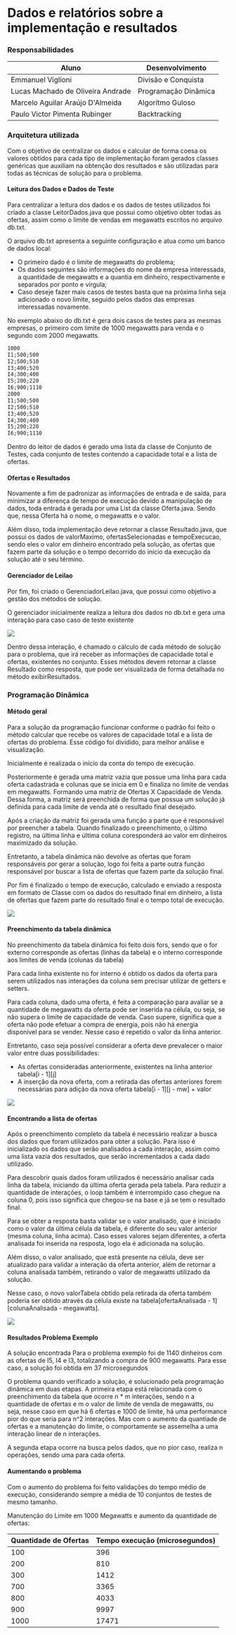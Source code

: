 # Dados e relatórios sobre a implementação e resultados

### Responsabilidades

Aluno                               | Desenvolvimento
----------------------------------- | -------------------------
Emmanuel Viglioni                   | Divisão e Conquista
Lucas Machado de Oliveira Andrade   | Programação Dinâmica
Marcelo Aguilar Araújo D'Almeida    | Algorítmo Guloso
Paulo Victor Pimenta Rubinger       | Backtracking

### Arquitetura utilizada

Com o objetivo de centralizar os dados e calcular de forma coesa os valores obtidos para cada tipo de implementação foram gerados classes genéricas que auxiliam na obtenção dos resultados e são utilizadas para todas as técnicas de solução para o problema.

#### Leitura dos Dados e Dados de Teste

Para centralizar a leitura dos dados e os dados de testes utilizados foi criado a classe LeitorDados.java que possui como objetivo obter todas as ofertas, assim como o limite de vendas em megawatts escritos no arquivo db.txt.

O arquivo db.txt apresenta a seguinte configuração e atua como um banco de dados local:

* O primeiro dado é o limite de megawatts do problema;
* Os dados seguintes são informações do nome da empresa interessada, a quantidade de megawatts e a quantia em dinheiro, respectivamente e separados por ponto e vírgula;
* Caso deseje fazer mais casos de testes basta que na próxima linha seja adicionado o novo limite, seguido pelos dados das empresas interessadas novamente.

No exemplo abaixo do db.txt é gera dois casos de testes para as mesmas empresas, o primeiro com limite de 1000 megawatts para venda e o segundo com 2000 megawatts.

``` txt
1000
I1;500;500
I2;500;510
I3;400;520
I4;300;400
I5;200;220
I6;900;1110
2000
I1;500;500
I2;500;510
I3;400;520
I4;300;400
I5;200;220
I6;900;1110
```

Dentro do leitor de dados é gerado uma lista da classe de Conjunto de Testes, cada conjunto de testes contendo a capacidade total e a lista de ofertas.

#### Ofertas e Resultados

Novamente a fim de padronizar as informações de entrada e de saída, para minimizar a diferença de tempo de execução devido a manipulação de dados, toda entrada é gerada por uma List da classe Oferta.java. Sendo que, nessa Oferta há o nome, o megawatts e o valor.

Além disso, toda implementação deve retornar a classe Resultado.java, que possui os dados de valorMaximo, ofertasSelecionadas e tempoExecucao, sendo eles o valor em dinheiro encontrado pela solução, as ofertas que fazem parte da solução e o tempo decorrido do início da execução da solução até o seu término.

#### Gerenciador de Leilao

Por fim, foi criado o GerenciadorLeilao.java, que possui como objetivo a gestão dos métodos de solução.

O gerenciador inicialmente realiza a leitura dos dados no db.txt e gera uma interação para caso caso de teste existente

![](./imgs/leituraDados.png)

Dentro dessa interação, é chamado o cálculo de cada método de solução para o problema, que irá receber as informações de capacidade total e ofertas, existentes no conjunto. Esses métodos devem retornar a classe Resultado como resposta, que pode ser visualizada de forma detalhada no método exibirResultados.

### Programação Dinâmica

#### Método geral

Para a solução da programação funcionar conforme o padrão foi feito o método calcular que recebe os valores de capacidade total e a lista de ofertas do problema.
Esse código foi dividido, para melhor análise e visualização.

Inicialmente é realizada o início da conta do tempo de execução.

Posteriormente é gerada uma matriz vazia que possue uma linha para cada oferta cadastrada e colunas que se inicia em 0 e finaliza no limite de vendas em megawatts. Formando uma matriz de Ofertas X Capacidade de Venda. Dessa forma, a matriz será preenchida de forma que possua um solução já definida para cada limite de venda até o resultado final desejado.

Após a criação da matriz foi gerada uma função a parte que é responsável por preencher a tabela. Quando finalizado o preenchimento, o último registro, na última linha e última coluna coresponderá ao valor em dinheiros maximizado da solução.

Entretanto, a tabela dinâmica não devolve as ofertas que foram responsáveis por gerar a solução, logo foi feita a parte outra função responsável por buscar a lista de ofertas que fazem parte da solução final.

Por fim é finalizado o tempo de execução, calculado e enviado a resposta em formato de Classe com os dados do resultado final em dinheiro, a lista de ofertas que fazem parte do resultado final e o tempo total de execução.

![](./imgs/calcularProgramacaoDinamica.png)

#### Preenchimento da tabela dinâmica

No preenchimento da tabela dinâmica foi feito dois fors, sendo que o for externo corresponde as ofertas (linhas da tabela) e o interno corresponde aos limites de venda (colunas da tabela)

Para cada linha existente no for interno é obtido os dados da oferta para serem utilizados nas interações da coluna sem precisar utilizar de getters e setters.

Para cada coluna, dado uma oferta, é feita a comparação para avaliar se a quantidade de megawatts da oferta pode ser inserida na célula, ou seja, se não supera o limite de capacidade de venda. Caso supere, significa que a oferta não pode efetuar a compra de energia, pois não há energia disponível para se vender. Nesse caso é repetido o valor da linha anterior.

Entretanto, caso seja possível considerar a oferta deve prevalecer o maior valor entre duas possibilidades:

* As ofertas consideradas anteriormente, existentes na linha anterior tabela[i - 1][j]
* A inserção da nova oferta, com a retirada das ofertas anteriores forem necessárias para adição da nova oferta tabela[i - 1][j - mw] + valor

![](./imgs/preencherProgramacaoDinamica.png)

#### Encontrando a lista de ofertas

Após o preenchimento completo da tabela é necessário realizar a busca dos dados que foram utilizados para obter a solução. Para isso é inicializado os dados que serão analisados a cada interação, assim como uma lista vazia dos resultados, que serão incrementados a cada dado utilizado.

Para descobrir quais dados foram utilizados é necessário analisar cada linha da tabela, iniciando da última oferta gerada pela tabela.
Para reduzir a quantidade de interações, o loop também é interrompido caso chegue na coluna 0, pois isso significa que chegou-se na base e já se tem o resultado final.

Para se obter a resposta basta validar se o valor analisado, que é iniciado como o valor da última célula da tabela, é diferente do seu valor anterior (mesma coluna, linha acima). Caso esses valores sejam diferentes, a oferta analisada foi inserida na resposta, logo ela é adicionada na solução.

Além disso, o valor analisado, que está presente na célula, deve ser atualizado para validar a interação da oferta anterior, além de retornar a coluna analisada também, retirando o valor de megawatts utilizado da solução.

Nesse caso, o novo valorTabela obtido pela retirada da oferta também poderia ser obtido através da célula existe na tabela[ofertaAnalisada - 1][colunaAnalisada - megawatts].

![](./imgs/encontrarOfertasProgramacaoDinamica.png)

#### Resultados Problema Exemplo

A solução encontrada Para o problema exemplo foi de 1140 dinheiros com as ofertas de I5, I4 e I3, totalizando a compra de 900 megawatts.
Para esse caso, a solução foi obtida em 37 microsegundos

O problema quando verificado a solução, é solucionado pela programação dinâmica em duas etapas.
A primeira etapa está relacionada com o preenchimento da tabela que ocorre n * m interações, sendo n a quantidade de ofertas e m o valor de limite de venda de megawatts, ou seja, nesse caso em que há 6 ofertas e 1000 de limite, há uma performance pior do que seria para n^2 interações. Mas com o aumento da quantiade de ofertas e a manutenção do limite, o comportamente se assemelha a uma interação linear de n interações.

A segunda etapa ocorre na busca pelos dados, que no pior caso, realiza n operações, sendo uma para cada oferta.

#### Aumentando o problema

Com o aumento do problema foi feito validações do tempo médio de execução, considerando sempre a média de 10 conjuntos de testes de mesmo tamanho.

Manutenção do Limite em 1000 Megawatts e aumento da quantidade de ofertas:

Quantidade de Ofertas   | Tempo execução (microsegundos)
----------------------- | -------------------------------
100                     | 396
200                     | 810
300                     | 1412
700                     | 3365
800                     | 4033
900                     | 9997
1000                    | 17471